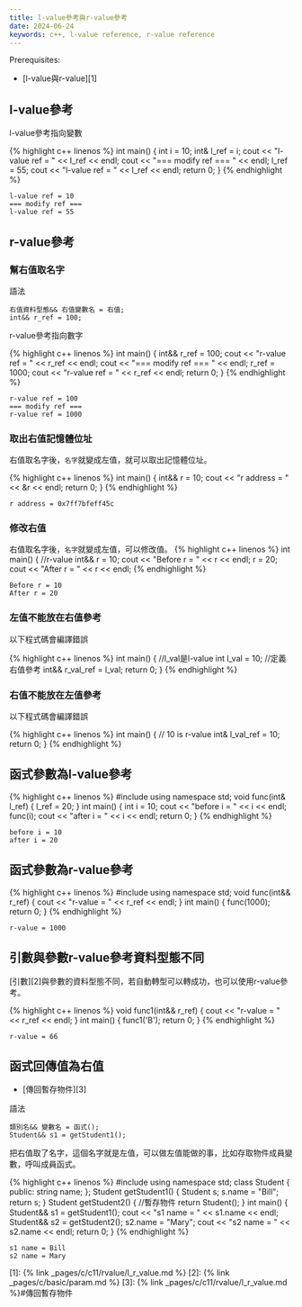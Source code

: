 ```yaml
---
title: l-value參考與r-value參考
date: 2024-06-24
keywords: c++, l-value reference, r-value reference
---
```

Prerequisites:

- [l-value與r-value][1]

## l-value參考

l-value參考指向變數

{% highlight c++ linenos %}
int main() {
    int i = 10;
    int& l_ref = i;
    cout << "l-value ref = " << l_ref << endl;
    cout << "=== modify ref === " << endl;
    l_ref = 55;
    cout << "l-value ref = " << l_ref << endl;
    return 0;
}
{% endhighlight %}

```
l-value ref = 10
=== modify ref === 
l-value ref = 55
```

## r-value參考

### 幫右值取名字

語法
```
右值資料型態&& 右值變數名 = 右值;
int&& r_ref = 100;
```

r-value參考指向數字

{% highlight c++ linenos %}
int main() {
    int&& r_ref = 100;
    cout << "r-value ref = " << r_ref << endl;
    cout << "=== modify ref === " << endl;
    r_ref = 1000;
    cout << "r-value ref = " << r_ref << endl;
    return 0;
}
{% endhighlight %}

```
r-value ref = 100
=== modify ref === 
r-value ref = 1000
```
### 取出右值記憶體位址

右值取名字後，`名字`就變成左值，就可以取出記憶體位址。

{% highlight c++ linenos %}
int main() {
    int&& r = 10;
    cout << "r address = " << &r << endl;
    return 0;
}
{% endhighlight %}
```
r address = 0x7ff7bfeff45c
```

### 修改右值

右值取名字後，`名字`就變成左值，可以修改值。
{% highlight c++ linenos %}
int main() {
    //r-value
    int&& r = 10;
    cout << "Before r = " << r << endl;
    r = 20;
    cout << "After r = " << r << endl;
{% endhighlight %}
```
Before r = 10
After r = 20
```

### 左值不能放在右值參考

以下程式碼會編譯錯誤

{% highlight c++ linenos %}
int main() {
    //l_val是l-value
    int l_val = 10;
    //定義右值參考
    int&& r_val_ref = l_val;
    return 0;
}
{% endhighlight %}

### 右值不能放在左值參考

以下程式碼會編譯錯誤

{% highlight c++ linenos %}
int main() {
    // 10 is r-value
    int& l_val_ref = 10;
    return 0;
}
{% endhighlight %}

## 函式參數為l-value參考

{% highlight c++ linenos %}
#include <iostream>
using namespace std;
void func(int& l_ref) {
    l_ref = 20;
}
int main() {
    int i = 10;
    cout << "before i = " << i << endl;
    func(i);
    cout << "after i = " << i << endl;
    return 0;
}
{% endhighlight %}

```
before i = 10
after i = 20
```
## 函式參數為r-value參考

{% highlight c++ linenos %}
#include <iostream>
using namespace std;
void func(int&& r_ref) {
    cout << "r-value = " << r_ref << endl;
}
int main() {
    func(1000);
    return 0;
}
{% endhighlight %}

```
r-value = 1000
```

## 引數與參數r-value參考資料型態不同

[引數][2]與參數的資料型態不同，若自動轉型可以轉成功，也可以使用r-value參考。

{% highlight c++ linenos %}
void func1(int&& r_ref) {
    cout << "r-value = " << r_ref << endl;
}
int main() {
    func1('B');
    return 0;
}
{% endhighlight %}

```
r-value = 66
```

## 函式回傳值為右值

- [傳回暫存物件][3]

語法
```
類別名&& 變數名 = 函式();
Student&& s1 = getStudent1();
```
把右值取了名字，這個名字就是左值，可以做左值能做的事，比如存取物件成員變數，呼叫成員函式。

{% highlight c++ linenos %}
#include <iostream>
using namespace std;
class Student {
public:
    string name;
};
Student getStudent1() {
    Student s;
    s.name = "Bill";
    return s;
}
Student getStudent2() {
    //暫存物件
    return Student();
}
int main() {
    Student&& s1 = getStudent1();
    cout << "s1 name = " << s1.name << endl;
    Student&& s2 = getStudent2();
    s2.name = "Mary";
    cout << "s2 name = " << s2.name << endl;
    return 0;
}
{% endhighlight %}
```
s1 name = Bill
s2 name = Mary
```


[1]: {% link _pages/c/c11/rvalue/l_r_value.md %}
[2]: {% link _pages/c/basic/param.md %}
[3]: {% link _pages/c/c11/rvalue/l_r_value.md %}#傳回暫存物件